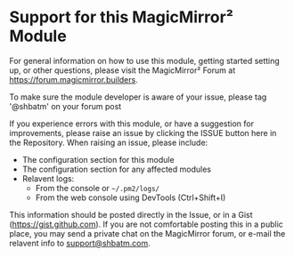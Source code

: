 # Support for this MagicMirror² Module

For general information on how to use this module, getting started setting up, or other questions, please visit the MagicMirror² Forum at <https://forum.magicmirror.builders>.

To make sure the module developer is aware of your issue, please tag '@shbatm' on your forum post

If you experience errors with this module, or have a suggestion for improvements, please raise an issue by clicking the ISSUE button here in the Repository. When raising an issue, please include:

- The configuration section for this module
- The configuration section for any affected modules
- Relavent logs:
  - From the console or `~/.pm2/logs/`
  - From the web console using DevTools (<key>Ctrl</key>+<key>Shift</key>+<key>I</key>)

This information should be posted directly in the Issue, or in a Gist (<https://gist.github.com>). If you are not comfortable posting this in a public place, you may send a private chat on the MagicMirror forum, or e-mail the relavent info to support@shbatm.com.
